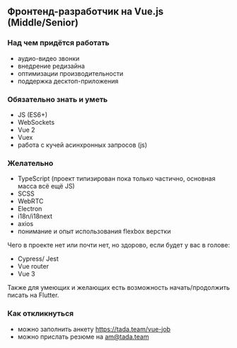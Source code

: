 ## Фронтенд-разработчик на Vue.js (Middle/Senior)

### Над чем придётся работать
 - аудио-видео звонки
 - внедрение редизайна
 - оптимизации производительности
 - поддержка десктоп-приложения

### Обязательно знать и уметь
- JS (ES6+)
- WebSockets
- Vue 2
- Vuex
- работа с кучей асинхронных запросов (js)

### Желательно
- TypeScript (проект типизирован пока только частично, основная масса всё ещё JS)
- SCSS
- WebRTC
- Electron
- i18n/i18next
- axios
- понимание и опыт использования flexbox верстки

Чего в проекте нет или почти нет, но здорово, если будет у вас в голове:
- Cypress/ Jest
- Vue router
- Vue 3 

Также для умеющих и желающих есть возможность начать/продолжить писать на Flutter.

### Как откликнуться
 - можно заполнить анкету https://tada.team/vue-job
 - можно прислать резюме на am@tada.team
